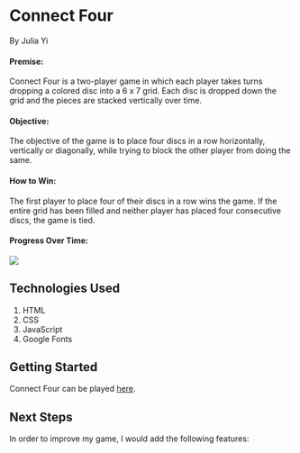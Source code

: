 # Connect Four

By Julia Yi

#### Premise:
Connect Four is a two-player game in which each player takes turns dropping a colored disc into a 6 x 7 grid. Each disc is dropped down the grid and the pieces are stacked vertically over time. 

#### Objective: 
The objective of the game is to place four discs in a row horizontally, vertically or diagonally, while trying to block the other player from doing the same.

#### How to Win:
The first player to place four of their discs in a row wins the game. If the entire grid has been filled and neither player has placed four consecutive discs, the game is tied.


#### Progress Over Time:
![](https://media.giphy.com/media/eE57nCxFT9PJ6/giphy.gif)

## Technologies Used

1. HTML
2. CSS
3. JavaScript
4. Google Fonts


## Getting Started

Connect Four can be played [here](https://juliamijiyi.github.io/Connect_Four/).


## Next Steps

In order to improve my game, I would add the following features:
